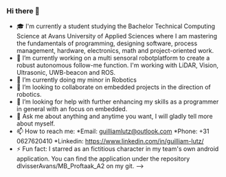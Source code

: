 ### Hi there 👋

- 🎓 I'm currently a student studying the Bachelor Technical Computing Science at Avans University of Applied Sciences where I am mastering the fundamentals of programming, designing software, process management, hardware, electronics, math and project-oriented work.
- 🔭 I’m currently working on a multi sensoral robotplatform to create a robust autonomous follow-me function. I'm working with LiDAR, Vision, Ultrasonic, UWB-beacon and ROS.
- 🌱 I’m currently doing my minor in Robotics
- 👯 I’m looking to collaborate on embedded projects in the direction of robotics.
- 🤔 I’m looking for help with further enhancing my skills as a programmer in general with an focus on embedded.
- 💬 Ask me about anything and anytime you want, I will gladly tell more about myself.
- 📫 How to reach me:
    *Email: guilliamlutz@outlook.com
    *Phone: +31 0627620410
    *Linkedin: https://www.linkedin.com/in/guilliam-lutz/ 
- ⚡ Fun fact: I starred as an fictitious character in my team's own android application. You can find the application under the repository dlvisserAvans/MB_Proftaak_A2 on my git.
-->
   
